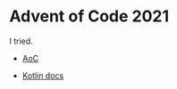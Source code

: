 # Advent of Code 2021

I tried.

- [AoC](https://adventofcode.com)

- [Kotlin docs](https://kotlinlang.org/docs/home.html)

